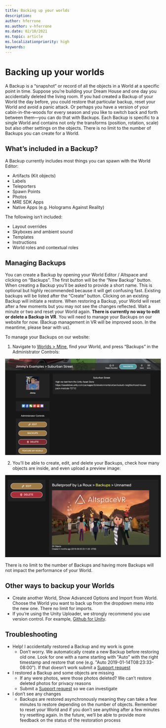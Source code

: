 ```yaml
---
title: Backing up your worlds
description: 
author: hferrone
ms.author: v-hferrone
ms.date: 02/10/2021
ms.topic: article
ms.localizationpriority: high
keywords: 
---
```


# Backing up your worlds

A Backup is a “snapshot” or record of all the objects in a World at a specific point in time. Suppose you’re building your Dream House and one day you accidentally deleted the living room. If you had created a Backup of your World the day before, you could restore that particular backup, reset your World and avoid a panic attack. Or perhaps you have a version of your cabin-in-the-woods for every season and you like to switch back and forth between them—you can do that with Backups. Each Backup is specific to a single World and contains not only the transforms (position, rotation, scale) but also other settings on the objects. There is no limit to the number of Backups you can create for a World.  

## What’s included in a Backup?

A Backup currently includes most things you can spawn with the World Editor:
* Artifacts (Kit objects)
* Labels
* Teleporters
* Spawn Points
* Photos
* MRE SDK Apps
* Native Apps (e.g. Holograms Against Reality)

The following isn’t included:

* Layout overrides
* Skyboxes and ambient sound
* Templates
* Instructions
* World roles and contextual roles

## Managing Backups

You can create a Backup by opening your World Editor / Altspace and clicking on “Backups”. The first button will be the “New Backup” button. When creating a Backup you’ll be asked to provide a short name. This is optional but highly recommended because it will get confusing fast. Existing backups will be listed after the “Create” button. Clicking on an existing Backup will initiate a restore. When restoring a Backup, your World will reset after a few moments but you may not see the changes reflected. Wait a minute or two and reset your World again. **There is currently no way to edit or delete a Backup in VR**. You will need to manage your Backups on our website for now. (Backup management in VR will be improved soon. In the meantime, please bear with us).

To manage your Backups on our website:

1. Navigate to [Worlds > Mine](https://account.altvr.com/users/sign_in), find your World, and press “Backups” in the Administrator Controls:

![Administrator controls in the worlds website with backups panel open](images/world-backup-img-01.png)

2. You’ll be able to create, edit, and delete your Backups, check how many objects are inside, and even upload a preview image: 

![Backups window with create, edit, and delete commands highlighted](images/world-backup-img-02.png)

There is no limit to the number of Backups and having more Backups will not impact the performance of your World.

## Other ways to backup your Worlds

* Create another World, Show Advanced Options and Import from World. Choose the World you want to back up from the dropdown menu into the new one. There no limit for imports.
* If you’re using the Unity Uploader, we strongly recommend you use version control. For example, [Github for Unity](https://unity.github.com).

## Troubleshooting

* Help! I accidentally restored a Backup and my work is gone
    * Don’t worry. We automatically create a new Backup before restoring old one. Look for one with a name starting with "Auto" with the right timestamp and restore that one (e.g. "Auto 2019-01-14T08:23:33-08:00").  If that doesn’t work submit a [Support request](https://help.altvr.com/hc/requests/new)
* I restored a Backup and some objects are missing
    * If any were photos, were those photos deleted? We can’t restore deleted photos for privacy reasons
    * Submit a [Support request](https://help.altvr.com/hc/requests/new) so we can investigate
* I don’t see any changes
    * Backups are restored asynchronously meaning they can take a few minutes to restore depending on the number of objects. Remember to reset your World and if you don’t see anything after a few minutes try resetting again. In the future, we’ll be able to provide more feedback on the status of the restoration process